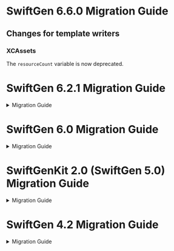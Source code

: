 # SwiftGen 6.6.0 Migration Guide

## Changes for template writers

### XCAssets

The `resourceCount` variable is now deprecated.

# SwiftGen 6.2.1 Migration Guide

<details>
<summary>Migration Guide</summary>

## Changes for template writers

### JSON and Plist

The `documents` variable of each "file" is now considered as deprecated, it's replacement is `document`. The `documents` variable is still available, but will be removed in SwiftGen 7.0.

Initially we provided `documents` to keep the (context) data model the same for the JSON, Plist and YAML parsers, even though only YAML files can have multiple documents in one file. We've decided to forgo that approach, as our contexts should match the underlying content.

</details>

# SwiftGen 6.0 Migration Guide

<details>
<summary>Migration Guide</summary>

## Changes for users

### Strings

The parser will no longer normalize string keys, which can lead to duplicate keys if your file contain similar keys but with different casing. For example, if your file contains:

```
"abcNews.something" = "foo";
"ABCNews.somethingElse" = "bar";
```

SwiftGenKit will no longer consolidate these into one "abcNews" case. It is up to the user to fix this inconsistent casing in their `strings` files, or to adapt a custom template to take that into consideration.

## Changes for template writers

### XCAssets

Groups now have an extra attribute `isNamespaced` that reflects the "provides namespace" setting in Xcode.

</details>

# SwiftGenKit 2.0 (SwiftGen 5.0) Migration Guide

<details>
<summary>Migration Guide</summary>

If you're migrating from SwiftGenKit 1.x to SwiftGenKit 2.0 — which is the case if you are migrating from SwiftGen 4.x to SwiftGen 5.0 — then you should be aware of the following changes in variable names generated in the output context by SwiftGenKit, and adapt your custom templates accordingly to change the name of the variables you use.

## Changes for template writers

As a reminder, you can find all the documentation for the context structures provided as variables to your templates [in the Contexts Documentation folder of this repository](.) — one MarkDown file for each SwiftGen subcommand / SwiftGenKit parser.

### Common changes and the new `--param` flags

One common changes across all templates is that the `enumName` variable (or `sceneEnumName` & `segueEnumName` for storyboards) have been replaced by their `param.enumName` counterparts. Those are variables provided by the user via the `--param enumName=…` flag during SwiftGen's command line invocation.

This means that you are now also responsible for providing a default value for those `param.enumName` if you use them, in case the user didn't provide the `--param enumName=…` flag at all. You can use that with Stencil's `default` filter, e.g. `enum {{param.enumName|default:"Assets"}}`

You can also take advantage of that new `--param` feature to make your own templates more customizable, by allowing users to provide arbitrary values via the command line, e.g. using `{{param.foo|default:"Foo"}}` and `{{param.bar|default:"-"}}` in your templates to let users provide custom values using `--param foo=MyFoo --param bar=_`. Just don't forget to document the available params somewhere to let the users of your templates know about those.

### Colors

_📖 see the full context structure [in the documentation here](Colors.md)._

- `enumName` has been replaced by `param.enumName` — [see above](#common-changes-and-the-new---param-flags).
- `colors` has been replaced by the `palettes` array, each entry having a `name` and a `colors` property.
- for each `color`:
  - `rgb` and `rgba` have been removed, as they can be composed from the other components (e.g. `#{{color.red}}{{color.green}}{{color.blue}}{{color.alpha}}`).

### Fonts

_📖 see the full context structure [in the documentation here](Fonts.md)._

- `enumName` has been replaced by `param.enumName` — [see above](#common-changes-and-the-new---param-flags).
- for each `font`:
  - `fontName` has been replaced by the `name` property.

### XCAssets (formerly Images)

_📖 see the full context structure [in the documentation here](Assets.md)._

- `enumName` has been replaced by `param.enumName` — [see above](#common-changes-and-the-new---param-flags).
- `images` is deprecated. The new root key is named `catalogs` and contains the structured information.

### Storyboards

_📖 see the full context structure [in the documentation here](Storyboards.md)._

- `extraImports` has been renamed `modules` (see [SwiftGen/SwftGen#243](https://github.com/SwiftGen/SwiftGen/pull/243))
- `sceneEnumName` has been replaced by `param.sceneEnumName` — [see above](#common-changes-and-the-new---param-flags).
- `segueEnumName` has been replaced by `param.segueEnumName` — [see above](#common-changes-and-the-new---param-flags).
- for each `scene`:
  - `isBaseViewController` has been removed. You can replace it with a test for `baseType == "ViewController"` as Stencil now implements the `==` test operator.

### Strings

_📖 see the full context structure [in the documentation here](Strings.md)._

- `enumName` has been replaced by `param.enumName` — [see above](#common-changes-and-the-new---param-flags).
- `strings` and `structuredStrings` have been replaced by the `tables` array, where each table has a structured `levels` property.
- `tableName` has been superseded by `tables` array, where each table has a `name` property.
- for each `level`:
  - `subenums` has been renamed to `children`.
- for each `string`:
  - `keytail` has been renamed to `name`.
  - the `params` structure with the `names`, `typednames`, `types`, `count` and `declarations` arrays have been removed. These have been replaced by `types` which is an array of types. The previous variables can now be reconstructed using template tags now that Stencil has become more powerful.

## Changes for developers using SwiftGenKit as a dependency

Previously the parser context generation method (`stencilContext()`) accepted parameters such as `enumName`, this has been removed in favor of the `--param` system.

Templates will automatically receive a `param` object with parameters from the CLI invocation, and should provide default values in case no value was present in the invocation.

</details>

# SwiftGen 4.2 Migration Guide

<details>
<summary>Migration Guide</summary>

## Deprecated context variables in SwiftGen 4.2 ##

The following Stencil context variables have been renamed or replaced in SwiftGen 4.2.
They will no longer be available after the next major release of SwiftGen 5.0.

**If you wrote custom templates for SwiftGen, we advise you to migrate your template to use to these new context variables** instead of the old one so that they'll continue to work in 4.2 but also in the upcoming 5.0.

### Colors ###

- `enumName`: has been replaced by `param.enumName`, should provide default value.
- `rgb` and `rgba` (for each color): can be composed from the other components.

### Fonts ###

- `enumName`: has been replaced by `param.enumName`, should provide default value.
- `fontName` (for each font): has been replaced by the `name` property.

### Images ###

- `enumName`: has been replaced by `param.enumName`, should provide default value.
- `images`: just old, `catalogs` contains the structured information.

### Storyboards ###

- `extraImports`: replaced by `modules` (https://github.com/SwiftGen/SwiftGen/pull/243)
- `sceneEnumName`: has been replaced by `param. sceneEnumName`, should provide default value.
- `segueEnumName`: has been replaced by `param. segueEnumName `, should provide default value.template using Stencil.
- For each `scene`:
  - `isBaseViewController`: removed. You can replace it with a test for `baseType == "ViewController"`.

### Strings ###

- `enumName`: has been replaced by `param.enumName`, should provide default value.
- `strings` and `structuredStrings`: replaced by `tables` array, where each table has a structured `levels` property.
- `tableName`: replaced by `tables` array, where each table has a `name` property.
- for each `level`:
  - `subenums`: renamed to `children`.
- for each `string`:
  - `keytail`: renamed to `name`.
  - `params` structure with the `names`, `typednames`, `types`, `count` and `declarations` arrays: removed.
  - These have been replaced by `types` which is an array of types. The previous variables
 can now be reconstructed using template tags now that Stencil has become more powerful.

</details>
